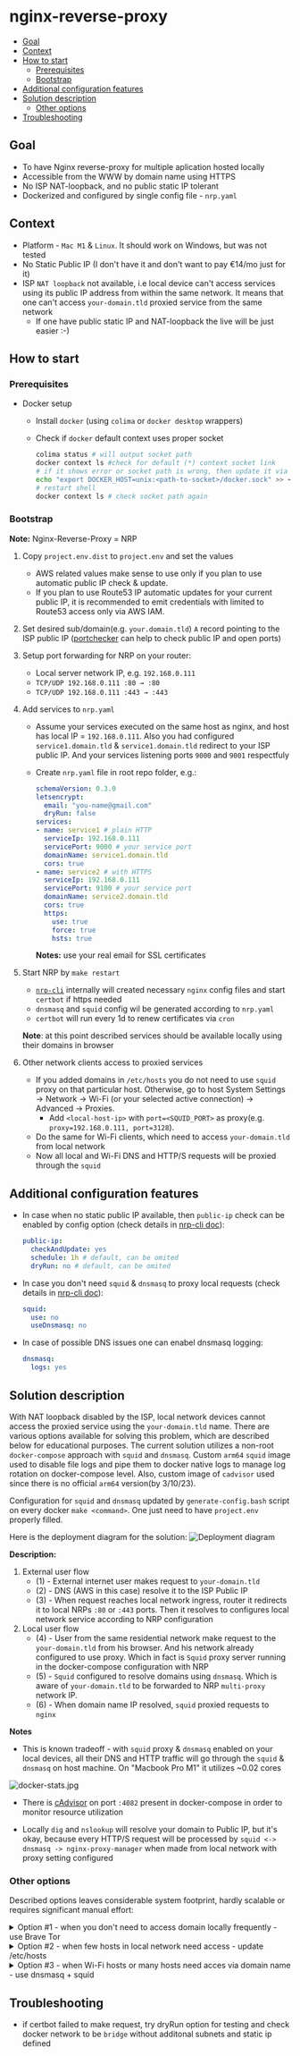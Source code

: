 # nginx-reverse-proxy

* [Goal](#goal)
* [Context](#context)
* [How to start](#how-to-start)
  * [Prerequisites](#prerequisites)
  * [Bootstrap](#bootstrap)
* [Additional configuration features](#additonal-configuration-features)
* [Solution description](#solution-description)
  * [Other options](#other-options)
* [Troubleshooting](#troubleshooting)

## Goal

* To have Nginx reverse-proxy for multiple aplication hosted locally
* Accessible from the WWW by domain name using HTTPS
* No ISP NAT-loopback, and no public static IP tolerant
* Dockerized and configured by single config file - `nrp.yaml`

## Context

* Platform - `Mac M1` & `Linux`. It should work on Windows, but was not tested
* No Static Public IP (I don't have it and don't want to pay €14/mo just for it)
* ISP `NAT loopback` not available, i.e local device can't access services using its public IP address from within the same network. It means that one can't access `your-domain.tld` proxied service from the same network
  * If one have public static IP and NAT-loopback the live will be just easier :-)

## How to start

### Prerequisites

* Docker setup
  * Install `docker` (using `colima` or `docker desktop` wrappers)
  * Check if `docker` default context uses proper socket

    ```bash
    colima status # will output socket path
    docker context ls #check for default (*) context socket link
    # if it shows error or socket path is wrong, then update it via DOCKER_HOST vars, e.g. for zshrc
    echo "export DOCKER_HOST=unix:<path-to-socket>/docker.sock" >> ~/.zshrc
    # restart shell
    docker context ls # check socket path again
    ```

### Bootstrap

**Note:** Nginx-Reverse-Proxy = NRP

1. Copy `project.env.dist` to `project.env` and set the values
    * AWS related values make sense to use only if you plan to use automatic public IP check & update.
    * If you plan to use Route53 IP automatic updates for your current public IP, it is recommended to emit credentials with limited to Route53 access only via AWS IAM.
2. Set desired sub/domain(e.g. `your.domain.tld`) `A` record pointing to the ISP public IP ([portchecker](https://portchecker.co/) can help to check public IP and open ports)
3. Setup port forwarding for NRP on your router:

    * Local server network IP, e.g. `192.168.0.111`
    * `TCP/UDP 192.168.0.111 :80 → :80`
    * `TCP/UDP 192.168.0.111 :443 → :443`

4. Add services to `nrp.yaml`
  
    * Assume your services executed on the same host as nginx, and host has local IP = `192.168.0.111`. Also you had configured `service1.domain.tld` & `service1.domain.tld` redirect to your ISP public IP. And your services listening ports `9000` and `9001` respectfuly 
    * Create `nrp.yaml` file in root repo folder, e.g.:

      ```yaml
      schemaVersion: 0.3.0
      letsencrypt:
        email: "you-name@gmail.com"
        dryRun: false
      services:
      - name: service1 # plain HTTP
        serviceIp: 192.168.0.111
        servicePort: 9000 # your service port
        domainName: service1.domain.tld
        cors: true
      - name: service2 # with HTTPS
        serviceIp: 192.168.0.111
        servicePort: 9100 # your service port
        domainName: service2.domain.tld
        cors: true
        https: 
          use: true
          force: true 
          hsts: true
      ```

      **Notes:** use your real email for SSL certificates

5. Start NRP by `make restart`

    * [`nrp-cli`](https://github.com/oleksii-honchar/nrp-cli) internally will created necessary `nginx` config files and start `certbot` if https needed
    * `dnsmasq` and `squid` config wil be generated according to `nrp.yaml`
    * `certbot` will run every 1d to renew certificates via `cron`

    **Note**: at this point described services should be available locally using their domains in browser
6. Other network clients access to proxied services
   * If you added domains in `/etc/hosts` you do not need to use `squid` proxy on that particular host. Otherwise, go to host System Settings → Network → Wi-Fi (or your selected active connection) → Advanced → Proxies. 
      * Add `<local-host-ip>` with `port=<SQUID_PORT>` as proxy(e.g. `proxy=192.168.0.111, port=3128`).
   * Do the same for Wi-Fi clients, which need to access `your-domain.tld` from local network
   * Now all local and Wi-Fi DNS and HTTP/S requests will be proxied through the `squid`

## Additional configuration features

* In case when no static public IP available, then `public-ip` check can be enabled by config option (check details in [nrp-cli doc](https://github.com/oleksii-honchar/nrp-cli#configuration-schema)):

    ```yaml
    public-ip:
      checkAndUpdate: yes
      schedule: 1h # default, can be omited
      dryRun: no # default, can be omited
    ```

* In case you don't need `squid` & `dnsmasq` to proxy local requests (check details in [nrp-cli doc](https://github.com/oleksii-honchar/nrp-cli#configuration-schema)):

    ```yaml
    squid:
      use: no
      useDnsmasq: no
    ```

* In case of possible DNS issues one can enabel dnsmasq logging:

    ```yaml
    dnsmasq:
      logs: yes
    ```

## Solution description

With NAT loopback disabled by the ISP, local network devices cannot access the proxied service using the `your-domain.tld` name. There are various options available for solving this problem, which are described below for educational purposes. The current solution utilizes a non-root `docker-compose` approach with `squid` and `dnsmasq`. Custom `arm64` `squid` image used to disable file logs and pipe them to docker native logs to manage log rotation on docker-compose level. Also, custom image of `cadvisor` used since there is no official `arm64` version(by 3/10/23).

Configuration for `squid` and `dnsmasq` updated by `generate-config.bash` script on every docker  `make <command>`. One just need to have `project.env` properly filled.

Here is the deployment diagram for the solution:
![Deployment diagram](docs/deployment-diagram.jpg)

**Description:**

1. External user flow
    * (1) - External internet user makes request to `your-domain.tld`
    * (2) - DNS (AWS in this case) resolve it to the ISP Public IP 
    * (3) - When request reaches local network ingress, router it redirects it to local NRPs `:80` or `:443` ports. Then it resolves to configures local network service according to NRP configuration
2. Local user flow
   * (4) - User from the same residential network make request to the `your-domain.tld` from his browser. And his network already configured to use proxy. Which in fact is `Squid` proxy server running in the docker-compose configuration with NRP 
   * (5) - `Squid` configured to resolve domains using `dnsmasq`. Which is aware of `your-domain.tld` to be forwarded to NRP `multi-proxy` network IP. 
   * (6) - When domain name IP resolved, `squid` proxied requests to `nginx`

**Notes**

* This is known tradeoff - with `squid` proxy & `dnsmasq` enabled on your local devices, all their DNS and HTTP traffic will go through the `squid` & `dnsmasq` on host machine. On "Macbook Pro M1" it utilizes ~0.02 cores

![docker-stats.jpg](docs/docker-stats.jpg)

* There is [cAdvisor](https://github.com/google/cadvisor) on port `:4082` present in docker-compose in order to monitor resource utilization

* Locally `dig` and `nslookup` will resolve your domain to Public IP, but it's okay, because every HTTP/S request will be processed by `squid <-> dnsmasq -> nginx-proxy-manager` when made from local network with proxy setting configured

### Other options

Described options leaves considerable system footprint, hardly scalable or requires significant manual effort:

<details>

<summary>Option #1 - when you don't need to access domain locally frequently - use Brave Tor</summary>

To access your reverse-proxy resource by domain name you need to access it from different internet connection (if your ISP doesn’t support NAT loopback)
* Open “New Private Window with Tor” (Brave)
* Connect via mobile hotspot from other device
* Use Android “HTTP shortcuts” app with mobile connection (disabled WiFi)

</details>

<details>
<summary>Option #2 - when few hosts in local network need access - update /etc/hosts</summary>

Or you can you local domain forward by adding your domain and IP address to the `/etc/hosts` file. You may have to use sudo or editor.

```text
echo "127.0.0.1 sub.<your-domain>.com" >> /etc/hosts
dscacheutil -flushcache # Flush the DNS cache for the changes to take effect
```

</details>

<details>
<summary>Option #3 - when Wi-Fi hosts or many hosts need acces via domain name - use dnsmasq + squid</summary>

Setup `dnsmasq`

* `brew install dnsmasq`
* To start dnsmasq now and restart at startup

  ```bash
  sudo brew services start dnsmasq
  ``` 

* Copy the default configuration file. And set your domain resolution to IP

  ```bash
  edit /opt/homebrew/etc/dnsmasq.conf
  # add "address=/test.my-domain.com/127.0.0.1"
  # uncomment for logging "log-queries"
  # add "log-facility=/var/log/dnsmasq.log"
  # add server "server=8.8.8.8"
  # uncomment and add "listen-address=127.0.0.1"
  sudo brew services restart dnsmasq
  ```

* Go to System Settings → Network → Wi-Fi (or your selected active connection) → Advanced → DNS.
  Then, add `127.0.0.1` to your DNS Servers.
* Flush DNS cache:

  ```bash
  sudo killall -HUP mDNSResponder
  ``` 

* ping your domain to check if it resolved locally:

  ```bash
  ping test.my-domain.com
  ```

**Notes:**

* test resolution

  ```bash
  dig example.dev
  nslookup example.dev
  ping example.com
  ```

Setup `squid`

The thing is, that your local network wi-fi mobiles still not able to resolve your domain locally (because only rooted Android allowed to change `/etc/hosts`). So, let's try local web proxy then with `squid` & `dnsmasq`

* When dnsmasq installed
* Add to dnsmasq config 
  * `edit /opt/homebrew/etc/dnsmasq.conf`
  * dhcp-option=252,”http://127.0.0.1:3128/wpad.dat”
* Now let's setup `squid`

```bash
brew install squid
cp /opt/homebrew/etc/squid.conf /opt/homebrew/etc/squid.conf.back
edit /opt/homebrew/etc/squid.conf
```

* Replace config with the following allow-all simple config:

```bash
# Squid normally listens to port 3128
http_port 3128

# We setup an ACL that matches all IP addresses
acl all src all

# We allow all of our clients to browse the Internet
http_access allow all

# We strongly recommend the following be uncommented to protect innocent
# web applications running on the proxy server who think the only
# one who can access services on "localhost" is a local user
#http_access deny to_localhost
```

* `squid -z` to check conf
* `sudo brew services restart dnsmasq`
* `brew services restart squid` - non-root!
* check logs
  * log file `/opt/homebrew/var/logs/cache.log`
  * access log `/opt/homebrew/var/logs/access.log`
* Now go to your mobile, open "WiFi settings" -> Proxy -> manual -> 
  * set IP : `192.168.0.??` (set your squid server ip)
  * set port: `3128`
* Check your domain `test.my-domain.com` from mobile browser, now it should be resolved via squid -> dnsmasq -> NRP -> your local server!!!
**Note:**
* By doing this all DNS & HTTP traffic from mobile clients browser (with configured proxy) and local DNS requests will go through `dnsmasq` and `squid`.

</details>

## Troubleshooting

* if certbot failed to make request, try dryRun option for testing and check docker network to be `bridge` without additonal subnets and static ip defined
